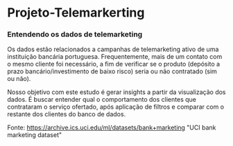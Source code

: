 # Projeto-Telemarkerting

### Entendendo os dados de telemarketing

Os dados estão relacionados a campanhas de telemarketing ativo de uma instituição bancária portuguesa. Frequentemente, mais de um contato com o mesmo cliente foi necessário, a fim de verificar se o produto (depósito a prazo bancário/investimento de baixo risco) seria ou não contratado (sim ou não).

Nosso objetivo com este estudo é gerar insights a partir da visualização dos dados.
É buscar entender qual o comportamento dos clientes que contrataram o serviço ofertado, após aplicação de filtros e comparar com o restante dos clientes do banco de dados.


Fonte:  <https://archive.ics.uci.edu/ml/datasets/bank+marketing> "UCI bank marketing dataset"



